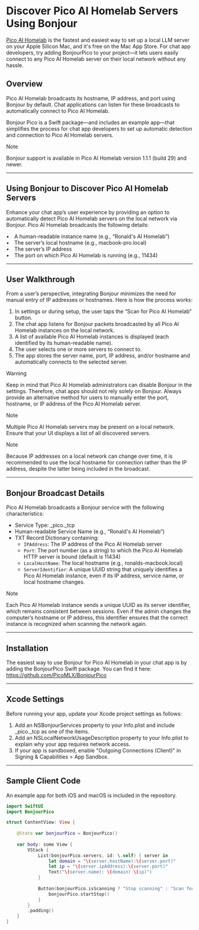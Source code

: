 # Discover Pico AI Homelab Servers Using Bonjour

[Pico AI Homelab](https://apps.apple.com/us/app/pico-ai-homelab-powered-by-mlx/id6738607769?mt=12) is the fastest and easiest way to set up a local LLM server on your Apple Silicon Mac, and it's free on the Mac App Store. For chat app developers, try adding BonjourPico to your project—it lets users easily connect to any Pico AI Homelab server on their local network without any hassle.

## Overview 

Pico AI Homelab broadcasts its hostname, IP address, and port using Bonjour by default. Chat applications can listen for these broadcasts to automatically connect to Pico AI Homelab.

Bonjour Pico is a Swift package—and includes an example app—that simplifies the process for chat app developers to set up automatic detection and connection to Pico AI Homelab servers.

> [!NOTE]  
> Bonjour support is available in Pico AI Homelab version 1.1.1 (build 29) and newer.

------------------------------------------------------------

## Using Bonjour to Discover Pico AI Homelab Servers

Enhance your chat app’s user experience by providing an option to automatically detect Pico AI Homelab servers on the local network via Bonjour. Pico AI Homelab broadcasts the following details:

• A human-readable instance name (e.g., “Ronald's AI Homelab”)  
• The server’s local hostname (e.g., macbook-pro.local)  
• The server’s IP address  
• The port on which Pico AI Homelab is running (e.g., 11434)

------------------------------------------------------------

## User Walkthrough

From a user’s perspective, integrating Bonjour minimizes the need for manual entry of IP addresses or hostnames. Here is how the process works:

1. In settings or during setup, the user taps the “Scan for Pico AI Homelab” button.  
2. The chat app listens for Bonjour packets broadcasted by all Pico AI Homelab instances on the local network.  
3. A list of available Pico AI Homelab instances is displayed (each identified by its human-readable name).  
4. The user selects one or more servers to connect to.  
5. The app stores the server name, port, IP address, and/or hostname and automatically connects to the selected server.

> [!WARNING]  
> Keep in mind that Pico AI Homelab administrators can disable Bonjour in the settings. Therefore, chat apps should not rely solely on Bonjour. Always provide an alternative method for users to manually enter the port, hostname, or IP address of the Pico AI Homelab server.

> [!NOTE]  
> Multiple Pico AI Homelab servers may be present on a local network. Ensure that your UI displays a list of all discovered servers.

> [!NOTE]  
> Because IP addresses on a local network can change over time, it is recommended to use the local hostname for connection rather than the IP address, despite the latter being included in the broadcast.

------------------------------------------------------------

## Bonjour Broadcast Details

Pico AI Homelab broadcasts a Bonjour service with the following characteristics:

- Service Type: _pico._tcp  
- Human-readable Service Name (e.g., “Ronald's AI Homelab”)  
- TXT Record Dictionary containing:
  - `IPAddress`: The IP address of the Pico AI Homelab server  
  - `Port`: The port number (as a string) to which the Pico AI Homelab HTTP server is bound (default is 11434)  
  - `LocalHostName`: The local hostname (e.g., ronalds-macbook.local)  
  - `ServerIdentifier`: A unique UUID string that uniquely identifies a Pico AI Homelab instance, even if its IP address, service name, or local hostname changes.

> [!NOTE]  
> Each Pico AI Homelab instance sends a unique UUID as its server identifier, which remains consistent between sessions. Even if the admin changes the computer’s hostname or IP address, this identifier ensures that the correct instance is recognized when scanning the network again.

------------------------------------------------------------

## Installation

The easiest way to use Bonjour for Pico AI Homelab in your chat app is by adding the BonjourPico Swift package. You can find it here:  
https://github.com/PicoMLX/BonjourPico

------------------------------------------------------------

## Xcode Settings

Before running your app, update your Xcode project settings as follows:

1. Add an NSBonjourServices property to your Info.plist and include _pico._tcp as one of the items.  
2. Add an NSLocalNetworkUsageDescription property to your Info.plist to explain why your app requires network access.  
3. If your app is sandboxed, enable "Outgoing Connections (Client)" in Signing & Capabilities > App Sandbox.

------------------------------------------------------------

## Sample Client Code

An example app for both iOS and macOS is included in the repository.

```swift
import SwiftUI
import BonjourPico

struct ContentView: View {
    
    @State var bonjourPico = BonjourPico()
    
    var body: some View {
        VStack {
            List(bonjourPico.servers, id: \.self) { server in
                let domain = "\(server.hostName):\(server.port)"
                let ip = "\(server.ipAddress):\(server.port)"
                Text("\(server.name): \(domain) \(ip)")
            }
            
            Button(bonjourPico.isScanning ? "Stop scanning" : "Scan for Pico AI Homelab servers") {
                bonjourPico.startStop()
            }
        }
        .padding()
    }
}
```